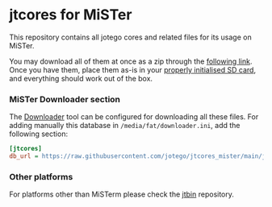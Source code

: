 # jtcores for MiSTer

This repository contains all jotego cores and related files for its usage on MiSTer.

You may download all of them at once as a zip through the [following link](https://github.com/jotego/jtcores_mister/archive/refs/heads/main.zip). Once you have them, place them as-is in your [properly initialised SD card](https://github.com/MiSTer-devel/mr-fusion), and everything should work out of the box.

### MiSTer Downloader section

The [Downloader](https://github.com/MiSTer-devel/Downloader_MiSTer) tool can be configured for downloading all these files. For adding manually this database in `/media/fat/downloader.ini`, add the following section:

```ini
[jtcores]
db_url = https://raw.githubusercontent.com/jotego/jtcores_mister/main/jtbindb.json.zip

```


### Other platforms

For platforms other than MiSTerm please check the [jtbin](https://github.com/jotego/jtbin) repository.


